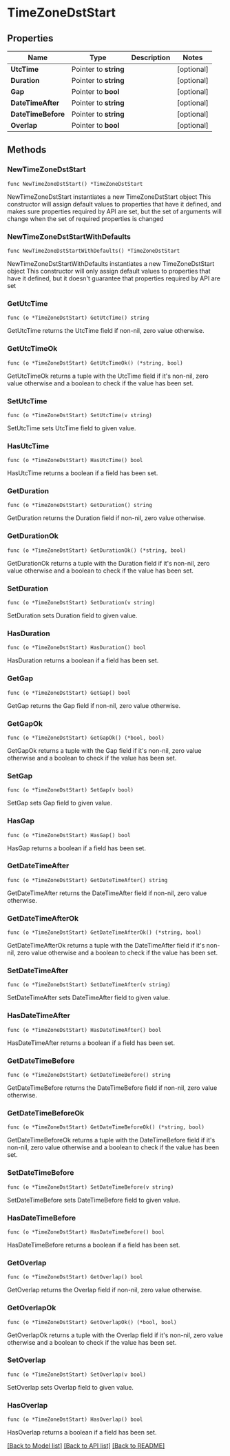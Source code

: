 # TimeZoneDstStart

## Properties

Name | Type | Description | Notes
------------ | ------------- | ------------- | -------------
**UtcTime** | Pointer to **string** |  | [optional] 
**Duration** | Pointer to **string** |  | [optional] 
**Gap** | Pointer to **bool** |  | [optional] 
**DateTimeAfter** | Pointer to **string** |  | [optional] 
**DateTimeBefore** | Pointer to **string** |  | [optional] 
**Overlap** | Pointer to **bool** |  | [optional] 

## Methods

### NewTimeZoneDstStart

`func NewTimeZoneDstStart() *TimeZoneDstStart`

NewTimeZoneDstStart instantiates a new TimeZoneDstStart object
This constructor will assign default values to properties that have it defined,
and makes sure properties required by API are set, but the set of arguments
will change when the set of required properties is changed

### NewTimeZoneDstStartWithDefaults

`func NewTimeZoneDstStartWithDefaults() *TimeZoneDstStart`

NewTimeZoneDstStartWithDefaults instantiates a new TimeZoneDstStart object
This constructor will only assign default values to properties that have it defined,
but it doesn't guarantee that properties required by API are set

### GetUtcTime

`func (o *TimeZoneDstStart) GetUtcTime() string`

GetUtcTime returns the UtcTime field if non-nil, zero value otherwise.

### GetUtcTimeOk

`func (o *TimeZoneDstStart) GetUtcTimeOk() (*string, bool)`

GetUtcTimeOk returns a tuple with the UtcTime field if it's non-nil, zero value otherwise
and a boolean to check if the value has been set.

### SetUtcTime

`func (o *TimeZoneDstStart) SetUtcTime(v string)`

SetUtcTime sets UtcTime field to given value.

### HasUtcTime

`func (o *TimeZoneDstStart) HasUtcTime() bool`

HasUtcTime returns a boolean if a field has been set.

### GetDuration

`func (o *TimeZoneDstStart) GetDuration() string`

GetDuration returns the Duration field if non-nil, zero value otherwise.

### GetDurationOk

`func (o *TimeZoneDstStart) GetDurationOk() (*string, bool)`

GetDurationOk returns a tuple with the Duration field if it's non-nil, zero value otherwise
and a boolean to check if the value has been set.

### SetDuration

`func (o *TimeZoneDstStart) SetDuration(v string)`

SetDuration sets Duration field to given value.

### HasDuration

`func (o *TimeZoneDstStart) HasDuration() bool`

HasDuration returns a boolean if a field has been set.

### GetGap

`func (o *TimeZoneDstStart) GetGap() bool`

GetGap returns the Gap field if non-nil, zero value otherwise.

### GetGapOk

`func (o *TimeZoneDstStart) GetGapOk() (*bool, bool)`

GetGapOk returns a tuple with the Gap field if it's non-nil, zero value otherwise
and a boolean to check if the value has been set.

### SetGap

`func (o *TimeZoneDstStart) SetGap(v bool)`

SetGap sets Gap field to given value.

### HasGap

`func (o *TimeZoneDstStart) HasGap() bool`

HasGap returns a boolean if a field has been set.

### GetDateTimeAfter

`func (o *TimeZoneDstStart) GetDateTimeAfter() string`

GetDateTimeAfter returns the DateTimeAfter field if non-nil, zero value otherwise.

### GetDateTimeAfterOk

`func (o *TimeZoneDstStart) GetDateTimeAfterOk() (*string, bool)`

GetDateTimeAfterOk returns a tuple with the DateTimeAfter field if it's non-nil, zero value otherwise
and a boolean to check if the value has been set.

### SetDateTimeAfter

`func (o *TimeZoneDstStart) SetDateTimeAfter(v string)`

SetDateTimeAfter sets DateTimeAfter field to given value.

### HasDateTimeAfter

`func (o *TimeZoneDstStart) HasDateTimeAfter() bool`

HasDateTimeAfter returns a boolean if a field has been set.

### GetDateTimeBefore

`func (o *TimeZoneDstStart) GetDateTimeBefore() string`

GetDateTimeBefore returns the DateTimeBefore field if non-nil, zero value otherwise.

### GetDateTimeBeforeOk

`func (o *TimeZoneDstStart) GetDateTimeBeforeOk() (*string, bool)`

GetDateTimeBeforeOk returns a tuple with the DateTimeBefore field if it's non-nil, zero value otherwise
and a boolean to check if the value has been set.

### SetDateTimeBefore

`func (o *TimeZoneDstStart) SetDateTimeBefore(v string)`

SetDateTimeBefore sets DateTimeBefore field to given value.

### HasDateTimeBefore

`func (o *TimeZoneDstStart) HasDateTimeBefore() bool`

HasDateTimeBefore returns a boolean if a field has been set.

### GetOverlap

`func (o *TimeZoneDstStart) GetOverlap() bool`

GetOverlap returns the Overlap field if non-nil, zero value otherwise.

### GetOverlapOk

`func (o *TimeZoneDstStart) GetOverlapOk() (*bool, bool)`

GetOverlapOk returns a tuple with the Overlap field if it's non-nil, zero value otherwise
and a boolean to check if the value has been set.

### SetOverlap

`func (o *TimeZoneDstStart) SetOverlap(v bool)`

SetOverlap sets Overlap field to given value.

### HasOverlap

`func (o *TimeZoneDstStart) HasOverlap() bool`

HasOverlap returns a boolean if a field has been set.


[[Back to Model list]](../README.md#documentation-for-models) [[Back to API list]](../README.md#documentation-for-api-endpoints) [[Back to README]](../README.md)


